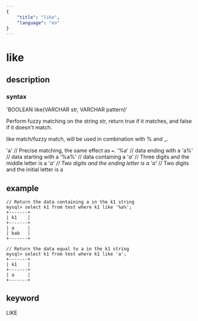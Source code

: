 ```yaml
---
{
    "title": "like",
    "language": "en"
}
---
```


<!-- 
Licensed to the Apache Software Foundation (ASF) under one
or more contributor license agreements.  See the NOTICE file
distributed with this work for additional information
regarding copyright ownership.  The ASF licenses this file
to you under the Apache License, Version 2.0 (the
"License"); you may not use this file except in compliance
with the License.  You may obtain a copy of the License at

  http://www.apache.org/licenses/LICENSE-2.0

Unless required by applicable law or agreed to in writing,
software distributed under the License is distributed on an
"AS IS" BASIS, WITHOUT WARRANTIES OR CONDITIONS OF ANY
KIND, either express or implied.  See the License for the
specific language governing permissions and limitations
under the License.
-->

# like
## description
### syntax

'BOOLEAN like(VARCHAR str, VARCHAR pattern)'

Perform fuzzy matching on the string str, return true if it matches, and false if it doesn't match.

like match/fuzzy match, will be used in combination with % and _.

'a'   // Precise matching, the same effect as `=`.
'%a'  // data ending with a
'a%'  // data starting with a
'%a%' // data containing a
'_a_' // Three digits and the middle letter is a
'_a'  // Two digits and the ending letter is a
'a_'  // Two digits and the initial letter is a

## example

```
// Return the data containing a in the k1 string
mysql> select k1 from test where k1 like '%a%';
+-------+
| k1    |
+-------+
| a     |
| bab   |
+-------+

// Return the data equal to a in the k1 string
mysql> select k1 from test where k1 like 'a';
+-------+
| k1    |
+-------+
| a     |
+-------+
```

## keyword
LIKE

